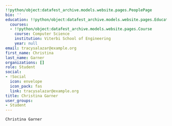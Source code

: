 ```yaml
---
!!python/object:datafest_archive.models.website.pages.PeoplePage
bio: ''
education: !!python/object:datafest_archive.models.website.pages.Education
  courses:
  - !!python/object:datafest_archive.models.website.pages.Course
    course: Computer Science
    institution: Viterbi School of Engineering
    year: null
email: tracysalazar@example.org
first_name: Christina
last_name: Garner
organizations: []
role: Student
social:
- !Social
  icon: envelope
  icon_pack: fas
  link: tracysalazar@example.org
title: Christina Garner
user_groups:
- Student
---
```


    Christina Garner
    